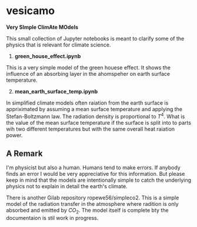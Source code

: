 # vesicamo

**Very SImple ClimAte MOdels**

This small collection of Jupyter notebooks is meant to clarify some of the physics that is relevant for climate science.

1. **green_house_effect.ipynb**

This is a very simple model of the green houese effect. It shows the influence of an absorbing layer in the ahomspeher on earth surface temperature.

2. **mean_earth_surface_temp.ipynb**

In simplified climate models often raiation from the earth surface is appriximated by assuming a mean surface temperature and applying the Stefan-Boltzmann law. The radiation density is proportional to $T^4$. What is the value of the mean surface temperature if the surface is split into to parts wih two different temperatures but with the same overall heat raiation power.   

## A Remark 

I'm physicist but also a human. Humans tend to make errors. If anybody finds an error I would be very appreciative for this information. But please keep in mind that the models are intentionally simple to catch the underlying physics not to explain in detail the earth's climate. 

There is another Gilab repository ropewe56/simpleco2. This is a simple model of the radiation transfer in the atmosphere where radition is only absorbed and emitted by $CO_2$. The model itself is complete bty the documentaion is stil work in progress. 
